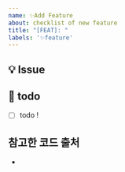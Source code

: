 ```yaml
---
name: ✨Add Feature
about: checklist of new feature
title: "[FEAT]: "
labels: '✨feature'
---
```

## 💡 Issue
<!-- 이슈에 대한 내용을 설명해주세요. -->

## 📝  todo
- [ ] todo !
<!-- 해야 할 일들을 적어주세요. -->

## 참고한 코드 출처
- []()
<!-- 참고한 코드의 출처를 작성해주세요 -->
